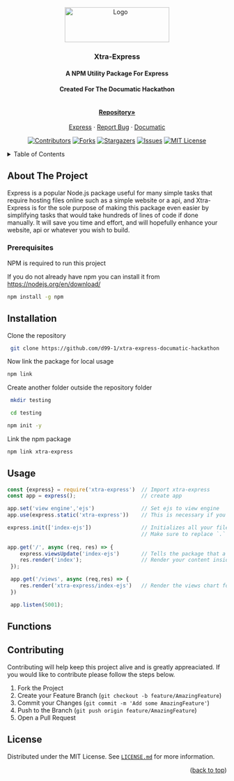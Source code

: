 <a name="readme-top"></a>
<br />
<div align="center">
  <a href="https://github.com/D99-1/Xtra-Express-Documatic-Hackathon">
    <img src="https://raw.githubusercontent.com/D99-1/Xtra-Express-Documatic-Hackathon/main/Xtra-express%20LOGO.png" alt="Logo" width="240" height="80">
  </a>

  <h3 align="center">Xtra-Express</h3>
<p align="center">
   <h4>A NPM Utility Package For Express</h4>
   <h4>Created For The Documatic Hackathon</h4>
    <br />
    <a href="https://github.com/d99-1/xtra-express-documatic-hackathon"><strong>Repository»</strong></a>
    <br />
    <br />
    <a href="https://expressjs.com/">Express</a>
    ·
    <a href="https://github.com/d99-1/xtra-express-documatic-hackathon/issues">Report Bug</a>
    ·
    <a href="https://www.documatic.com/">Documatic</a>
  </p>



[![Contributors][contributors-shield]][contributors-url]
[![Forks][forks-shield]][forks-url]
[![Stargazers][stars-shield]][stars-url]
[![Issues][issues-shield]][issues-url]
[![MIT License][license-shield]][license-url]

</div>

<details>
  <summary>Table of Contents</summary>
  
</details>



## About The Project

Express is a popular Node.js package useful for many simple tasks that require hosting files online such as a simple website or a api, and Xtra-Express is for the sole purpose of making this package even easier by simplifying tasks that would take hundreds of lines of code if done manually. It will save you time and effort, and will hopefully enhance your website, api or whatever you wish to build.


### Prerequisites

NPM is required to run this project

If you do not already have npm you can install it from https://nodejs.org/en/download/ 
  ```sh
  npm install -g npm
  ```

## Installation
Clone the repository
```sh 
 git clone https://github.com/d99-1/xtra-express-documatic-hackathon
```
Now link the package for local usage
```sh
npm link
```
Create another folder outside the repository folder
```sh 
 mkdir testing
```
```sh
 cd testing
```
```sh 
npm init -y
```
Link the npm package
```sh
npm link xtra-express
```


## Usage

```js
const {express} = require('xtra-express')  // Import xtra-express
const app = express();                     // create app

app.set('view engine','ejs')               // Set ejs to view engine
app.use(express.static('xtra-express'))    // This is necessary if you want the views chart page

express.init(['index-ejs'])                // Initializes all your files
                                           // Make sure to replace `.` with `-` in all file names you provide to the package
                                           
app.get('/', async (req, res) => {          
    express.viewsUpdate('index-ejs')       // Tells the package that a new view has occured
    res.render('index');                   // Render your content inside the `views` folder as normal
 });

 app.get('/views', async (req,res) => {
    res.render('xtra-express/index-ejs')   // Render the views chart for the specified file on that path
 })

 app.listen(5001);
```

## Functions





## Contributing
Contributing will help keep this project alive and is greatly appreaciated. If you would like to contribute please follow the steps below.

1. Fork the Project
2. Create your Feature Branch (`git checkout -b feature/AmazingFeature`)
3. Commit your Changes (`git commit -m 'Add some AmazingFeature'`)
4. Push to the Branch (`git push origin feature/AmazingFeature`)
5. Open a Pull Request




## License

Distributed under the MIT License. See <a href="https://github.com/D99-1/Xtra-Express-Documatic-Hackathon/blob/main/LICENSE.md">`LICENSE.md`</a> for more information.

<p align="right">(<a href="#readme-top">back to top</a>)</p>



[contributors-shield]: https://img.shields.io/github/contributors/D99-1/Xtra-Express-Documatic-Hackathon.svg?style=for-the-badge
[contributors-url]: https://github.com/D99-1/Xtra-Express-Documatic-Hackathon/graphs/contributors
[forks-shield]: https://img.shields.io/github/forks/D99-1/Xtra-Express-Documatic-Hackathon.svg?style=for-the-badge
[forks-url]: https://github.com/D99-1/Xtra-Express-Documatic-Hackathon/network/members
[stars-shield]: https://img.shields.io/github/stars/D99-1/Xtra-Express-Documatic-Hackathon.svg?style=for-the-badge
[stars-url]: https://github.com/D99-1/Xtra-Express-Documatic-Hackathon/stargazers
[issues-shield]: https://img.shields.io/github/issues/D99-1/Xtra-Express-Documatic-Hackathon.svg?style=for-the-badge
[issues-url]: https://github.com/D99-1/Xtra-Express-Documatic-Hackathon/issues
[license-shield]: https://img.shields.io/github/license/D99-1/Xtra-Express-Documatic-Hackathon.svg?style=for-the-badge
[license-url]: https://github.com/D99-1/Xtra-Express-Documatic-Hackathon/blob/main/LICENSE.md

